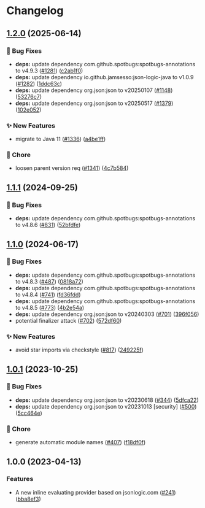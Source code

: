 # Changelog

## [1.2.0](https://github.com/open-feature/java-sdk-contrib/compare/dev.openfeature.contrib.providers.jsonlogic-v1.1.1...dev.openfeature.contrib.providers.jsonlogic-v1.2.0) (2025-06-14)


### 🐛 Bug Fixes

* **deps:** update dependency com.github.spotbugs:spotbugs-annotations to v4.9.3 ([#1281](https://github.com/open-feature/java-sdk-contrib/issues/1281)) ([c2ab1f0](https://github.com/open-feature/java-sdk-contrib/commit/c2ab1f024ccf07e85d522ecf401e0cdcef1ac2a0))
* **deps:** update dependency io.github.jamsesso:json-logic-java to v1.0.9 ([#1282](https://github.com/open-feature/java-sdk-contrib/issues/1282)) ([1ddc63c](https://github.com/open-feature/java-sdk-contrib/commit/1ddc63c3a5e894d42bd6097f9936fb0e9431d296))
* **deps:** update dependency org.json:json to v20250107 ([#1148](https://github.com/open-feature/java-sdk-contrib/issues/1148)) ([53276c7](https://github.com/open-feature/java-sdk-contrib/commit/53276c74e1e4b5f828cd3d5e2b44e2ad0c566732))
* **deps:** update dependency org.json:json to v20250517 ([#1379](https://github.com/open-feature/java-sdk-contrib/issues/1379)) ([102e052](https://github.com/open-feature/java-sdk-contrib/commit/102e052178df95fd228c5e4a7a77454609665075))


### ✨ New Features

* migrate to Java 11 ([#1336](https://github.com/open-feature/java-sdk-contrib/issues/1336)) ([a4be1ff](https://github.com/open-feature/java-sdk-contrib/commit/a4be1ff66870a72189873171e83c5b65dbb9991c))


### 🧹 Chore

* loosen parent version req ([#1341](https://github.com/open-feature/java-sdk-contrib/issues/1341)) ([4c7b584](https://github.com/open-feature/java-sdk-contrib/commit/4c7b58413b47db5c8c52b906ec2cbbc846779199))

## [1.1.1](https://github.com/open-feature/java-sdk-contrib/compare/dev.openfeature.contrib.providers.jsonlogic-v1.1.0...dev.openfeature.contrib.providers.jsonlogic-v1.1.1) (2024-09-25)


### 🐛 Bug Fixes

* **deps:** update dependency com.github.spotbugs:spotbugs-annotations to v4.8.6 ([#831](https://github.com/open-feature/java-sdk-contrib/issues/831)) ([52bfdfe](https://github.com/open-feature/java-sdk-contrib/commit/52bfdfed014780b92b0b99c73ff3e2cf05c56cff))

## [1.1.0](https://github.com/open-feature/java-sdk-contrib/compare/dev.openfeature.contrib.providers.jsonlogic-v1.0.1...dev.openfeature.contrib.providers.jsonlogic-v1.1.0) (2024-06-17)


### 🐛 Bug Fixes

* **deps:** update dependency com.github.spotbugs:spotbugs-annotations to v4.8.3 ([#487](https://github.com/open-feature/java-sdk-contrib/issues/487)) ([0818a72](https://github.com/open-feature/java-sdk-contrib/commit/0818a72cfbdddad3c792e6d7869ffa814d92a3aa))
* **deps:** update dependency com.github.spotbugs:spotbugs-annotations to v4.8.4 ([#741](https://github.com/open-feature/java-sdk-contrib/issues/741)) ([fd36fdd](https://github.com/open-feature/java-sdk-contrib/commit/fd36fdd9e2858c0bc9e7e45b141a3626558569fa))
* **deps:** update dependency com.github.spotbugs:spotbugs-annotations to v4.8.5 ([#773](https://github.com/open-feature/java-sdk-contrib/issues/773)) ([4b2e54a](https://github.com/open-feature/java-sdk-contrib/commit/4b2e54a82b2ef54a649cefdec5c037b617930480))
* **deps:** update dependency org.json:json to v20240303 ([#701](https://github.com/open-feature/java-sdk-contrib/issues/701)) ([396f056](https://github.com/open-feature/java-sdk-contrib/commit/396f056c810dee17d095561ac666fd4b434b5ee2))
* potential finalizer attack ([#702](https://github.com/open-feature/java-sdk-contrib/issues/702)) ([572df60](https://github.com/open-feature/java-sdk-contrib/commit/572df60e3d4ef2d6039a8b2cd8554423179ffc30))


### ✨ New Features

* avoid star imports via checkstyle ([#817](https://github.com/open-feature/java-sdk-contrib/issues/817)) ([249225f](https://github.com/open-feature/java-sdk-contrib/commit/249225f4e0f981dbe7ea69330990c2509e4e4292))

## [1.0.1](https://github.com/open-feature/java-sdk-contrib/compare/dev.openfeature.contrib.providers.jsonlogic-v1.0.0...dev.openfeature.contrib.providers.jsonlogic-v1.0.1) (2023-10-25)


### 🐛 Bug Fixes

* **deps:** update dependency org.json:json to v20230618 ([#344](https://github.com/open-feature/java-sdk-contrib/issues/344)) ([5dfca22](https://github.com/open-feature/java-sdk-contrib/commit/5dfca22896cea137cb853410580318434cecc1a4))
* **deps:** update dependency org.json:json to v20231013 [security] ([#500](https://github.com/open-feature/java-sdk-contrib/issues/500)) ([5cc464e](https://github.com/open-feature/java-sdk-contrib/commit/5cc464e9b55bec7cc4ad89111367505472329409))


### 🧹 Chore

* generate automatic module names ([#407](https://github.com/open-feature/java-sdk-contrib/issues/407)) ([f18df0f](https://github.com/open-feature/java-sdk-contrib/commit/f18df0f7bcfc0db3e1ef10aa299aa7d7a17d74f7))

## 1.0.0 (2023-04-13)


### Features

* A new inline evaluating provider based on jsonlogic.com ([#241](https://github.com/open-feature/java-sdk-contrib/issues/241)) ([bba8ef3](https://github.com/open-feature/java-sdk-contrib/commit/bba8ef36c52b80f68d9581100a1a12e59334db93))
